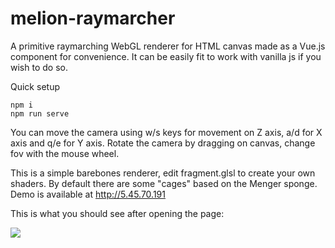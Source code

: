 # melion-raymarcher
A primitive raymarching WebGL renderer for HTML canvas made as a Vue.js component for convenience. It can be easily fit to work with vanilla js if you wish to do so.

Quick setup
```
npm i
npm run serve
```

You can move the camera using w/s keys for movement on Z axis, a/d for X axis and q/e for Y axis. Rotate the camera by dragging on canvas, change fov with the mouse wheel.

This is a simple barebones renderer, edit fragment.glsl to create your own shaders. By default there are some "cages" based on the Menger sponge. Demo is available at http://5.45.70.191

This is what you should see after opening the page:

![](https://i.imgur.com/V7C9GSg.png)
